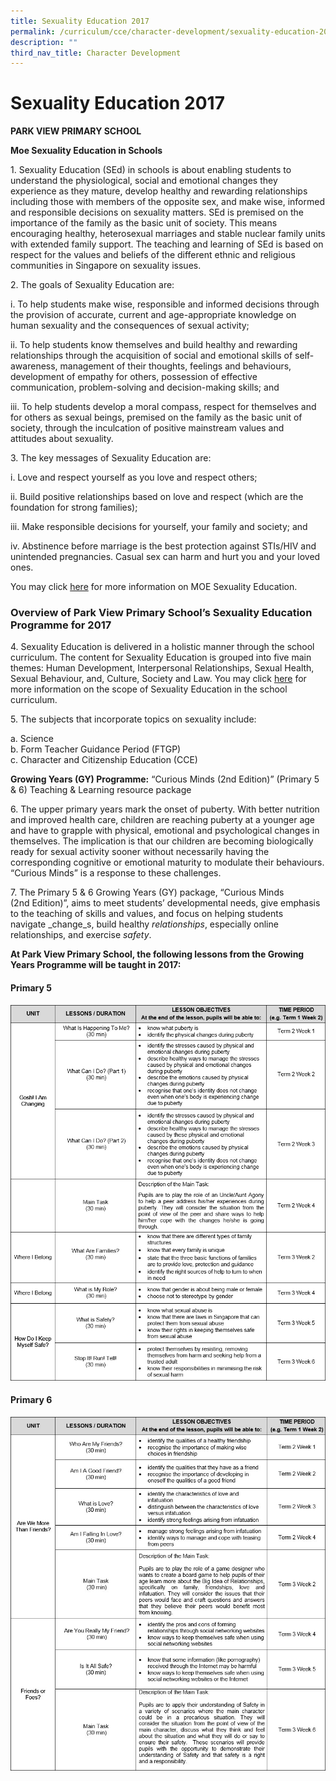 ```yaml
---
title: Sexuality Education 2017
permalink: /curriculum/cce/character-development/sexuality-education-2017/
description: ""
third_nav_title: Character Development
---
```

# **Sexuality Education 2017**

**PARK VIEW PRIMARY SCHOOL**

**Moe Sexuality Education in Schools**

1\.  Sexuality Education (SEd) in schools is about enabling students to understand the physiological, social and emotional changes they experience as they mature, develop healthy and rewarding relationships including those with members of the opposite sex, and make wise, informed and responsible decisions on sexuality matters. SEd is premised on the importance of the family as the basic unit of society. This means encouraging healthy, heterosexual marriages and stable nuclear family units with extended family support. The teaching and learning of SEd is based on respect for the values and beliefs of the different ethnic and religious communities in Singapore on sexuality issues.

2\.  The goals of Sexuality Education are:

i.  To help students make wise, responsible and informed decisions through the provision of accurate, current and age-appropriate knowledge on human sexuality and the consequences of sexual activity;   

ii.  To help students know themselves and build healthy and rewarding relationships through the acquisition of social and emotional skills of self-awareness, management of their thoughts, feelings and behaviours, development of empathy for others, possession of effective communication, problem-solving and decision-making skills; and   

 iii.  To help students develop a moral compass, respect for themselves and for others as sexual beings, premised on the family as the basic unit of society, through the inculcation of positive mainstream values and attitudes about sexuality. 

3\.  The key messages of Sexuality Education are:

i.  Love and respect yourself as you love and respect others;

ii.  Build positive relationships based on love and respect (which are the foundation for strong families);

iii.  Make responsible decisions for yourself, your family and society; and

iv.  Abstinence before marriage is the best protection against STIs/HIV and unintended pregnancies. Casual sex can harm and hurt you and your loved ones.

You may click [here](https://www.moe.gov.sg/programmes/sexuality-education) for more information on MOE Sexuality Education.

### Overview of Park View Primary School’s Sexuality Education Programme for 2017

4\.  Sexuality Education is delivered in a holistic manner through the school curriculum. The content for Sexuality Education is grouped into five main themes: Human Development, Interpersonal Relationships, Sexual Health, Sexual Behaviour, and, Culture, Society and Law. You may click [here](https://www.moe.gov.sg/programmes/sexuality-education/scope-and-teaching-approach) for more information on the scope of Sexuality Education in the school curriculum.

5\.  The subjects that incorporate topics on sexuality include:

a.  Science   
b.  Form Teacher Guidance Period (FTGP)   
c.  Character and Citizenship Education (CCE)


**Growing Years (GY) Programme:** “Curious Minds (2nd Edition)” (Primary 5 & 6) Teaching & Learning resource package

6\.  The upper primary years mark the onset of puberty. With better nutrition and improved health care, children are reaching puberty at a younger age and have to grapple with physical, emotional and psychological changes in themselves. The implication is that our children are becoming biologically ready for sexual activity sooner without necessarily having the corresponding cognitive or emotional maturity to modulate their behaviours. “Curious Minds” is a response to these challenges.

7\.  The Primary 5 & 6 Growing Years (GY) package, “Curious Minds (2nd Edition)”, aims to meet students’ developmental needs, give emphasis to the teaching of skills and values, and focus on helping students navigate _change_s, build healthy _relationships_, especially online relationships, and exercise _safety_.

**At Park View Primary School, the following lessons from the Growing Years Programme will be taught in 2017:**

#### Primary 5

![](/images/Sexuality%20Education%202017%20Lesson%20Plan%20for%20P5.jpg)


#### Primary 6

![](/images/Sexuality%20Education%202017%20Lesson%20Plan%20for%20P6.jpg)